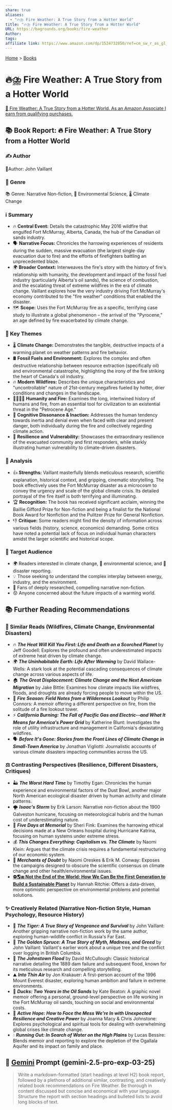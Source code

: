 ```yaml
---
share: true
aliases:
  - "🔥⛈️ Fire Weather: A True Story from a Hotter World"
title: "🔥⛈️ Fire Weather: A True Story from a Hotter World"
URL: https://bagrounds.org/books/fire-weather
Author: 
tags: 
affiliate link: https://www.amazon.com/dp/1524732850/ref=cm_sw_r_as_gl_apa_gl_i_335CB1RCKQXQBHR9ED4V?linkCode=ml1&tag=bagrounds-20
---
```

[Home](../index.md) > [Books](./index.md)  
# 🔥⛈️ Fire Weather: A True Story from a Hotter World  
[🛒 Fire Weather: A True Story from a Hotter World. As an Amazon Associate I earn from qualifying purchases.](https://www.amazon.com/dp/1524732850/ref=cm_sw_r_as_gl_apa_gl_i_335CB1RCKQXQBHR9ED4V?linkCode=ml1&tag=bagrounds-20)  
  
## 📚 Book Report: 🔥 Fire Weather: A True Story from a Hotter World  
  
### ✍️ Author  
🧑‍Author: John Vaillant  
  
### 📖 Genre  
📚 Genre: Narrative Non-fiction, 🧪 Environmental Science, 🌡️ Climate Change  
  
### ℹ️ Summary  
* 🔥 **Central Event:** Details the catastrophic May 2016 wildfire that engulfed Fort McMurray, Alberta, Canada, the hub of the Canadian oil sands industry.  
* 🗣️ **Narrative Focus:** Chronicles the harrowing experiences of residents during the sudden, massive evacuation (the largest single-day evacuation due to fire) and the efforts of firefighters battling an unprecedented blaze.  
* 🌍 **Broader Context:** Interweaves the fire's story with the history of fire's relationship with humanity, the development and impact of the fossil fuel industry (particularly Alberta's oil sands), the science of combustion, and the escalating threat of extreme wildfires in the era of climate change. Vaillant explores how the very industry driving Fort McMurray's economy contributed to the "fire weather" conditions that enabled the disaster.  
* 🗺️ **Scope:** Uses the Fort McMurray fire as a specific, terrifying case study to illustrate a global phenomenon – the arrival of the "Pyrocene," an age defined by fire exacerbated by climate change.  
  
### 🔑 Key Themes  
* 🌡️ **Climate Change:** Demonstrates the tangible, destructive impacts of a warming planet on weather patterns and fire behavior.  
* 🛢️ **Fossil Fuels and Environment:** Explores the complex and often destructive relationship between resource extraction (specifically oil) and environmental catastrophe, highlighting the irony of the fire striking the heart of Canada's oil industry.  
* 🔥 **Modern Wildfires:** Describes the unique characteristics and "uncontrollable" nature of 21st-century megafires fueled by hotter, drier conditions and changes in the landscape.  
* 🧑‍🤝‍🧑🔥 **Humanity and Fire:** Examines the long, intertwined history of humans and fire, from an essential tool for civilization to an existential threat in the "Petrocene Age."  
* 🤔 **Cognitive Dissonance & Inaction:** Addresses the human tendency towards inertia and denial even when faced with clear and present danger, both individually during the fire and collectively regarding climate action.  
* 💪 **Resilience and Vulnerability:** Showcases the extraordinary resilience of the evacuated community and first responders, while starkly illustrating human vulnerability to climate-driven disasters.  
  
### 🧐 Analysis  
* 👍 **Strengths:** Vaillant masterfully blends meticulous research, scientific explanation, historical context, and gripping, cinematic storytelling. The book effectively uses the Fort McMurray disaster as a microcosm to convey the urgency and scale of the global climate crisis. Its detailed portrayal of the fire itself is both terrifying and illuminating.  
* 🏆 **Recognition:** The book has received significant acclaim, winning the Baillie Gifford Prize for Non-fiction and being a finalist for the National Book Award for Nonfiction and the Pulitzer Prize for General Nonfiction.  
* 👎 **Critique:** Some readers might find the density of information across various fields (history, science, economics) demanding. Some critics have noted a potential lack of focus on individual human characters amidst the larger scientific and historical scope.  
  
### 🎯 Target Audience  
* 🌍 Readers interested in climate change, 🧪 environmental science, and 📰 disaster reporting.  
* 💡 Those seeking to understand the complex interplay between energy, industry, and the environment.  
* 📖 Fans of deeply researched, compelling narrative non-fiction.  
* 😟 Anyone concerned about the future impacts of a warming world.  
  
## 📚 Further Reading Recommendations  
  
### 📖 Similar Reads (Wildfires, Climate Change, Environmental Disasters)  
* 🔥 **_The Heat Will Kill You First: Life and Death on a Scorched Planet_** by Jeff Goodell: Explores the profound and often underestimated impacts of extreme heat driven by climate change.  
* 🌍 **_The Uninhabitable Earth: Life After Warming_** by David Wallace-Wells: A stark look at the potential cascading consequences of climate change across various aspects of life.  
* 🏠 **_The Great Displacement: Climate Change and the Next American Migration_** by Jake Bittle: Examines how climate impacts like wildfires, floods, and droughts are already forcing people to move within the US.  
* 🌲 **_Fire Season: Field Notes from a Wilderness Lookout_** by Philip Connors: A memoir offering a different perspective on fire, from the solitude of a fire lookout tower.  
* ⚡ **_California Burning: The Fall of Pacific Gas and Electric--and What It Means for America's Power Grid_** by Katherine Blunt: Investigates the role of utility infrastructure and management in California's devastating wildfires.  
* 🗣️ **_Before It's Gone: Stories from the Front Lines of Climate Change in Small-Town America_** by Jonathan Vigliotti: Journalistic accounts of various climate disasters impacting communities across the US.  
  
### ⚖️ Contrasting Perspectives (Resilience, Different Disasters, Critiques)  
* 🏜️ **_The Worst Hard Time_** by Timothy Egan: Chronicles the human experience and environmental factors of the Dust Bowl, another major North American ecological disaster driven by human activity and climate patterns.  
* 🌪️ **_Isaac's Storm_** by Erik Larson: Narrative non-fiction about the 1900 Galveston hurricane, focusing on meteorological hubris and the human cost of underestimating nature.  
* 🏥 **_Five Days at Memorial_** by Sheri Fink: Examines the harrowing ethical decisions made at a New Orleans hospital during Hurricane Katrina, focusing on human systems under extreme stress.  
* 💰 **_This Changes Everything: Capitalism vs. The Climate_** by Naomi Klein: Argues that the climate crisis requires a fundamental restructuring of our economic system.  
* 🤥 **_Merchants of Doubt_** by Naomi Oreskes & Erik M. Conway: Exposes the campaigns designed to obscure the scientific consensus on climate change and other health/environmental issues.  
* **[⛔🌎🔚 Not the End of the World: How We Can Be the First Generation to Build a Sustainable Planet](./not-the-end-of-the-world.md)** by Hannah Ritchie: Offers a data-driven, more optimistic perspective on environmental problems and potential solutions.  
  
### ✨ Creatively Related (Narrative Non-fiction Style, Human Psychology, Resource History)  
* 🐅 **_The Tiger: A True Story of Vengeance and Survival_** by John Vaillant: Another gripping narrative non-fiction work by the same author, exploring human-wildlife conflict in Russia's Far East.  
* 🌲 **_The Golden Spruce: A True Story of Myth, Madness, and Greed_** by John Vaillant: Vaillant's earlier work about a unique tree and the conflict over logging in British Columbia.  
* 🌊 **_The Johnstown Flood_** by David McCullough: Classic historical narrative detailing the 1889 dam failure and subsequent flood, known for its meticulous research and compelling storytelling.  
* ⛰️ **_Into Thin Air_** by Jon Krakauer: A first-person account of the 1996 Mount Everest disaster, exploring human ambition and failure in extreme environments.  
* 🦆 **_Ducks: Two Years in the Oil Sands_** by Kate Beaton: A graphic novel memoir offering a personal, ground-level perspective on life working in the Fort McMurray oil sands, touching on social and environmental costs.  
* 🧠 **_Active Hope: How to Face the Mess We're In with Unexpected Resilience and Creative Power_** by Joanna Macy & Chris Johnstone: Explores psychological and spiritual tools for dealing with overwhelming global crises like climate change.  
* 💧 **_Running Out: In Search of Water on the High Plains_** by Lucas Bessire: Blends memoir and reporting to explore the depletion of the Ogallala Aquifer and its impact on family and place.  
  
## 💬 [Gemini](../software/gemini.md) Prompt (gemini-2.5-pro-exp-03-25)  
> Write a markdown-formatted (start headings at level H2) book report, followed by a plethora of additional similar, contrasting, and creatively related book recommendations on Fire Weather. Be thorough in content discussed but concise and economical with your language. Structure the report with section headings and bulleted lists to avoid long blocks of text.